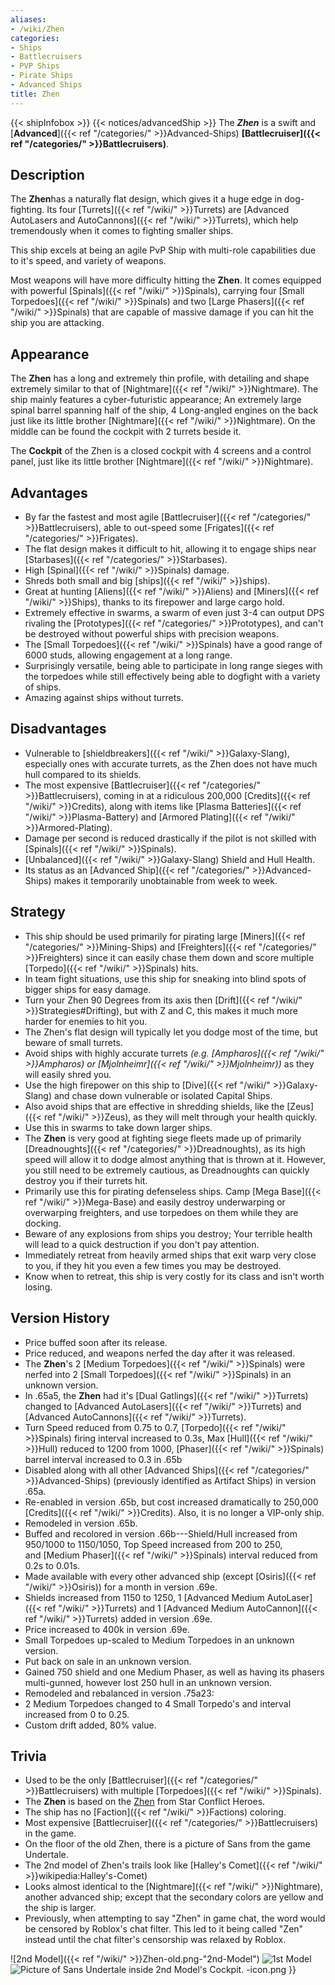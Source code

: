 ```yaml
---
aliases:
- /wiki/Zhen
categories:
- Ships
- Battlecruisers
- PVP Ships
- Pirate Ships
- Advanced Ships
title: Zhen
---
```


{{< shipInfobox >}} {{< notices/advancedShip >}} The **_Zhen_** is a swift and [**Advanced**]({{< ref "/categories/" >}}Advanced-Ships) **[Battlecruiser]({{< ref "/categories/" >}}Battlecruisers)**.

## Description

The **Zhen**has a naturally flat design, which gives it a huge edge in dog-fighting. Its four [Turrets]({{< ref "/wiki/" >}}Turrets) are [Advanced AutoLasers and AutoCannons]({{< ref "/wiki/" >}}Turrets), which help tremendously when it comes to fighting smaller ships.

This ship excels at being an agile PvP Ship with multi-role capabilities due to it's speed, and variety of weapons.

Most weapons will have more difficulty hitting the **Zhen**. It comes equipped with powerful [Spinals]({{< ref "/wiki/" >}}Spinals), carrying four [Small Torpedoes]({{< ref "/wiki/" >}}Spinals) and two [Large Phasers]({{< ref "/wiki/" >}}Spinals) that are capable of massive damage if you can hit the ship you are attacking.

## Appearance

The **Zhen** has a long and extremely thin profile, with detailing and shape extremely similar to that of [Nightmare]({{< ref "/wiki/" >}}Nightmare). The ship mainly features a cyber-futuristic appearance; An extremely large spinal barrel spanning half of the ship, 4 Long-angled engines on the back just like its little brother [Nightmare]({{< ref "/wiki/" >}}Nightmare). On the middle can be found the cockpit with 2 turrets beside it.

The **Cockpit** of the Zhen is a closed cockpit with 4 screens and a control panel, just like its little brother [Nightmare]({{< ref "/wiki/" >}}Nightmare).

## Advantages

- By far the fastest and most agile [Battlecruiser]({{< ref "/categories/" >}}Battlecruisers), able to out-speed some [Frigates]({{< ref "/categories/" >}}Frigates).
- The flat design makes it difficult to hit, allowing it to engage ships near [Starbases]({{< ref "/categories/" >}}Starbases).
- High [Spinal]({{< ref "/wiki/" >}}Spinals) damage.
- Shreds both small and big [ships]({{< ref "/wiki/" >}}ships).
- Great at hunting [Aliens]({{< ref "/wiki/" >}}Aliens) and [Miners]({{< ref "/wiki/" >}}Ships), thanks to its firepower and large cargo hold.
- Extremely effective in swarms, a swarm of even just 3-4 can output DPS rivaling the [Prototypes]({{< ref "/categories/" >}}Prototypes), and can't be destroyed without powerful ships with precision weapons.
- The [Small Torpedoes]({{< ref "/wiki/" >}}Spinals) have a good range of 6000 studs, allowing engagement at a long range.
- Surprisingly versatile, being able to participate in long range sieges with the torpedoes while still effectively being able to dogfight with a variety of ships.
- Amazing against ships without turrets.

## Disadvantages

- Vulnerable to [shieldbreakers]({{< ref "/wiki/" >}}Galaxy-Slang), especially ones with accurate turrets, as the Zhen does not have much hull compared to its shields.
- The most expensive [Battlecruiser]({{< ref "/categories/" >}}Battlecruisers), coming in at a ridiculous 200,000 [Credits]({{< ref "/wiki/" >}}Credits), along with items like [Plasma Batteries]({{< ref "/wiki/" >}}Plasma-Battery) and [Armored Plating]({{< ref "/wiki/" >}}Armored-Plating).
- Damage per second is reduced drastically if the pilot is not skilled with [Spinals]({{< ref "/wiki/" >}}Spinals).
- [Unbalanced]({{< ref "/wiki/" >}}Galaxy-Slang) Shield and Hull Health.
- Its status as an [Advanced Ship]({{< ref "/categories/" >}}Advanced-Ships) makes it temporarily unobtainable from week to week.

## Strategy

- This ship should be used primarily for pirating large [Miners]({{< ref "/categories/" >}}Mining-Ships) and [Freighters]({{< ref "/categories/" >}}Freighters) since it can easily chase them down and score multiple [Torpedo]({{< ref "/wiki/" >}}Spinals) hits.
- In team fight situations, use this ship for sneaking into blind spots of bigger ships for easy damage.
- Turn your Zhen 90 Degrees from its axis then [Drift]({{< ref "/wiki/" >}}Strategies#Drifting), but with Z and C, this makes it much more harder for enemies to hit you.
- The Zhen's flat design will typically let you dodge most of the time, but beware of small turrets.
- Avoid ships with highly accurate turrets _(e.g. [Ampharos]({{< ref "/wiki/" >}}Ampharos) or [Mjolnheimr]({{< ref "/wiki/" >}}Mjolnheimr))_ as they will easily shred you.
- Use the high firepower on this ship to [Dive]({{< ref "/wiki/" >}}Galaxy-Slang) and chase down vulnerable or isolated Capital Ships.
- Also avoid ships that are effective in shredding shields, like the [Zeus]({{< ref "/wiki/" >}}Zeus), as they will melt through your health quickly.
- Use this in swarms to take down larger ships.
- The **Zhen** is very good at fighting siege fleets made up of primarily [Dreadnoughts]({{< ref "/categories/" >}}Dreadnoughts), as its high speed will allow it to dodge almost anything that is thrown at it. However, you still need to be extremely cautious, as Dreadnoughts can quickly destroy you if their turrets hit.
- Primarily use this for pirating defenseless ships. Camp [Mega Base]({{< ref "/wiki/" >}}Mega-Base) and easily destroy underwarping or overwarping freighters, and use torpedoes on them while they are docking.
- Beware of any explosions from ships you destroy; Your terrible health will lead to a quick destruction if you don't pay attention.
- Immediately retreat from heavily armed ships that exit warp very close to you, if they hit you even a few times you may be destroyed.
- Know when to retreat, this ship is very costly for its class and isn't worth losing.

## Version History 

- Price buffed soon after its release.
- Price reduced, and weapons nerfed the day after it was released.
- The **Zhen**'s 2 [Medium Torpedoes]({{< ref "/wiki/" >}}Spinals) were nerfed into 2 [Small Torpedoes]({{< ref "/wiki/" >}}Spinals) in an unknown version.
- In .65a5, the **Zhen** had it's [Dual Gatlings]({{< ref "/wiki/" >}}Turrets) changed to [Advanced AutoLasers]({{< ref "/wiki/" >}}Turrets) and [Advanced AutoCannons]({{< ref "/wiki/" >}}Turrets).
- Turn Speed reduced from 0.75 to 0.7, [Torpedo]({{< ref "/wiki/" >}}Spinals) firing interval increased to 0.3s, Max [Hull]({{< ref "/wiki/" >}}Hull) reduced to 1200 from 1000, [Phaser]({{< ref "/wiki/" >}}Spinals) barrel interval increased to 0.3 in .65b
- Disabled along with all other [Advanced Ships]({{< ref "/categories/" >}}Advanced-Ships) (previously identified as Artifact Ships) in version .65a.
- Re-enabled in version .65b, but cost increased dramatically to 250,000 [Credits]({{< ref "/wiki/" >}}Credits). Also, it is no longer a VIP-only ship.
- Remodeled in version .65b.
- Buffed and recolored in version .66b---Shield/Hull increased from 950/1000 to 1150/1050, Top Speed increased from 200 to 250, and [Medium Phaser]({{< ref "/wiki/" >}}Spinals) interval reduced from 0.2s to 0.01s.
- Made available with every other advanced ship (except [Osiris]({{< ref "/wiki/" >}}Osiris)) for a month in version .69e.
- Shields increased from 1150 to 1250, 1 [Advanced Medium AutoLaser]({{< ref "/wiki/" >}}Turrets) and 1 [Advanced Medium AutoCannon]({{< ref "/wiki/" >}}Turrets) added in version .69e.
- Price increased to 400k in version .69e.
- Small Torpedoes up-scaled to Medium Torpedoes in an unknown version.
- Put back on sale in an unknown version.
- Gained 750 shield and one Medium Phaser, as well as having its phasers multi-gunned, however lost 250 hull in an unknown version.
- Remodeled and rebalanced in version .75a23:
- 2 Medium Torpedoes changed to 4 Small Torpedo's and interval increased from 0 to 0.25.
- Custom drift added, 80% value.

## Trivia

- Used to be the only [Battlecruiser]({{< ref "/categories/" >}}Battlecruisers) with multiple [Torpedoes]({{< ref "/wiki/" >}}Spinals).
- The **Zhen** is based on the [Zhen](https://star-conflict-heroes.fandom.com/wiki/Zhen) from Star Conflict Heroes.
- The ship has no [Faction]({{< ref "/wiki/" >}}Factions) coloring.
- Most expensive [Battlecruiser]({{< ref "/categories/" >}}Battlecruisers) in the game.
- On the floor of the old Zhen, there is a picture of Sans from the game Undertale.
- The 2nd model of Zhen's trails look like [Halley's Comet]({{< ref "/wiki/" >}}wikipedia:Halley's-Comet)
- Looks almost identical to the [Nightmare]({{< ref "/wiki/" >}}Nightmare), another advanced ship; except that the secondary colors are yellow and the ship is larger.
- Previously, when attempting to say "Zhen" in game chat, the word would be censored by Roblox's chat filter. This led to it being called "Zen" instead until the chat filter's censorship was relaxed by Roblox.

![2nd Model]({{< ref "/wiki/" >}}Zhen-old.png-"2nd-Model") ![1st
Model](Zhen_wiki_pic.JPG "1st Model") ![Picture of Sans Undertale inside
2nd Model's
Cockpit.](Zhen-SansUndertale.png "Picture of Sans Undertale inside 2nd Model's Cockpit.")  -icon.png }}